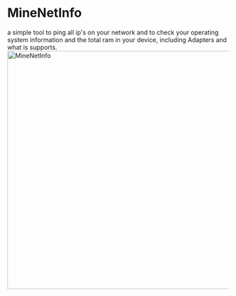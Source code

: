 # MineNetInfo
a simple tool to ping all ip's on your network and to check your operating system information and the total ram in your device, including Adapters and what is supports.
<a href="about:blank">
<img width="543" alt="MineNetInfo" src="https://user-images.githubusercontent.com/79325904/120238524-325b2a00-c211-11eb-91e8-ac086a4b1814.png">
</a>
